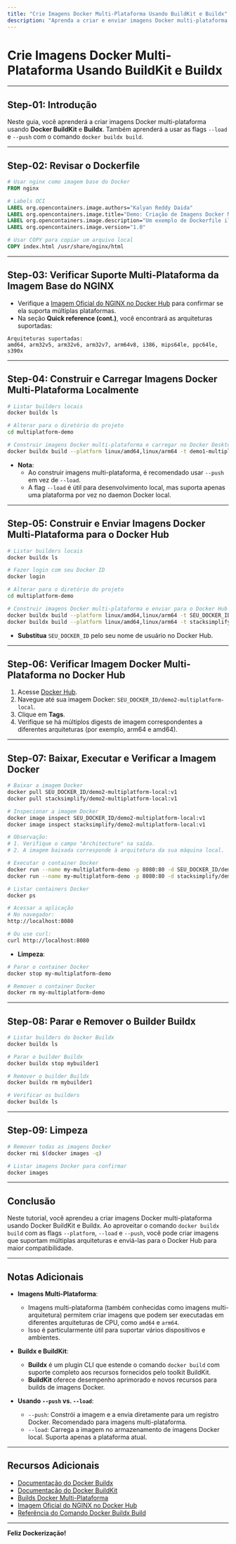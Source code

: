 ```yaml
---
title: "Crie Imagens Docker Multi-Plataforma Usando BuildKit e Buildx"
description: "Aprenda a criar e enviar imagens Docker multi-plataforma usando Docker BuildKit e Buildx. Este guia aborda o uso das flags `--load` e `--push` com o comando `docker buildx build` para criação eficiente de imagens multi-arquitetura."
---
```


# Crie Imagens Docker Multi-Plataforma Usando BuildKit e Buildx

---

## Step-01: Introdução

Neste guia, você aprenderá a criar imagens Docker multi-plataforma usando **Docker BuildKit** e **Buildx**. Também aprenderá a usar as flags `--load` e `--push` com o comando `docker buildx build`.

---

## Step-02: Revisar o Dockerfile

```dockerfile
# Usar nginx como imagem base do Docker
FROM nginx

# Labels OCI
LABEL org.opencontainers.image.authors="Kalyan Reddy Daida"
LABEL org.opencontainers.image.title="Demo: Criação de Imagens Docker Multi-Plataforma usando Docker BuildKit e Buildx"
LABEL org.opencontainers.image.description="Um exemplo de Dockerfile ilustrando Imagens Docker Multi-Plataforma usando Docker BuildKit e Buildx"
LABEL org.opencontainers.image.version="1.0"

# Usar COPY para copiar um arquivo local
COPY index.html /usr/share/nginx/html
```

---

## Step-03: Verificar Suporte Multi-Plataforma da Imagem Base do NGINX

- Verifique a [Imagem Oficial do NGINX no Docker Hub](https://hub.docker.com/_/nginx) para confirmar se ela suporta múltiplas plataformas.
- Na seção **Quick reference (cont.)**, você encontrará as arquiteturas suportadas:

```text
Arquiteturas suportadas:
amd64, arm32v5, arm32v6, arm32v7, arm64v8, i386, mips64le, ppc64le, s390x
```

---

## Step-04: Construir e Carregar Imagens Docker Multi-Plataforma Localmente

```bash
# Listar builders locais
docker buildx ls

# Alterar para o diretório do projeto
cd multiplatform-demo

# Construir imagens Docker multi-plataforma e carregar no Docker Desktop (localmente)
docker buildx build --platform linux/amd64,linux/arm64 -t demo1-multiplatform-local:v1 --load .
```

- **Nota**:
  - Ao construir imagens multi-plataforma, é recomendado usar `--push` em vez de `--load`.
  - A flag `--load` é útil para desenvolvimento local, mas suporta apenas uma plataforma por vez no daemon Docker local.

---

## Step-05: Construir e Enviar Imagens Docker Multi-Plataforma para o Docker Hub

```bash
# Listar builders locais
docker buildx ls

# Fazer login com seu Docker ID
docker login

# Alterar para o diretório do projeto
cd multiplatform-demo

# Construir imagens Docker multi-plataforma e enviar para o Docker Hub
docker buildx build --platform linux/amd64,linux/arm64 -t SEU_DOCKER_ID/demo2-multiplatform-local:v1 --push .
docker buildx build --platform linux/amd64,linux/arm64 -t stacksimplify/demo2-multiplatform-local:v1 --push .
```

- **Substitua** `SEU_DOCKER_ID` pelo seu nome de usuário no Docker Hub.

---

## Step-06: Verificar Imagem Docker Multi-Plataforma no Docker Hub

1. Acesse [Docker Hub](https://hub.docker.com).
2. Navegue até sua imagem Docker: `SEU_DOCKER_ID/demo2-multiplatform-local`.
3. Clique em **Tags**.
4. Verifique se há múltiplos digests de imagem correspondentes a diferentes arquiteturas (por exemplo, arm64 e amd64).

---

## Step-07: Baixar, Executar e Verificar a Imagem Docker

```bash
# Baixar a imagem Docker
docker pull SEU_DOCKER_ID/demo2-multiplatform-local:v1
docker pull stacksimplify/demo2-multiplatform-local:v1

# Inspecionar a imagem Docker
docker image inspect SEU_DOCKER_ID/demo2-multiplatform-local:v1
docker image inspect stacksimplify/demo2-multiplatform-local:v1

# Observação:
# 1. Verifique o campo "Architecture" na saída.
# 2. A imagem baixada corresponde à arquitetura da sua máquina local.

# Executar o container Docker
docker run --name my-multiplatform-demo -p 8080:80 -d SEU_DOCKER_ID/demo2-multiplatform-local:v1
docker run --name my-multiplatform-demo -p 8080:80 -d stacksimplify/demo2-multiplatform-local:v1

# Listar containers Docker
docker ps

# Acessar a aplicação
# No navegador:
http://localhost:8080

# Ou use curl:
curl http://localhost:8080
```

- **Limpeza**:

```bash
# Parar o container Docker
docker stop my-multiplatform-demo

# Remover o container Docker
docker rm my-multiplatform-demo
```

---

## Step-08: Parar e Remover o Builder Buildx

```bash
# Listar builders do Docker Buildx
docker buildx ls

# Parar o builder Buildx
docker buildx stop mybuilder1

# Remover o builder Buildx
docker buildx rm mybuilder1

# Verificar os builders
docker buildx ls
```

---

## Step-09: Limpeza

```bash
# Remover todas as imagens Docker
docker rmi $(docker images -q)

# Listar imagens Docker para confirmar
docker images
```

---

## Conclusão

Neste tutorial, você aprendeu a criar imagens Docker multi-plataforma usando Docker BuildKit e Buildx. Ao aproveitar o comando `docker buildx build` com as flags `--platform`, `--load` e `--push`, você pode criar imagens que suportam múltiplas arquiteturas e enviá-las para o Docker Hub para maior compatibilidade.

---

## Notas Adicionais

- **Imagens Multi-Plataforma**:
  - Imagens multi-plataforma (também conhecidas como imagens multi-arquitetura) permitem criar imagens que podem ser executadas em diferentes arquiteturas de CPU, como `amd64` e `arm64`.
  - Isso é particularmente útil para suportar vários dispositivos e ambientes.

- **Buildx e BuildKit**:
  - **Buildx** é um plugin CLI que estende o comando `docker build` com suporte completo aos recursos fornecidos pelo toolkit BuildKit.
  - **BuildKit** oferece desempenho aprimorado e novos recursos para builds de imagens Docker.

- **Usando `--push` vs. `--load`**:
  - `--push`: Constrói a imagem e a envia diretamente para um registro Docker. Recomendado para imagens multi-plataforma.
  - `--load`: Carrega a imagem no armazenamento de imagens Docker local. Suporta apenas a plataforma atual.

---

## Recursos Adicionais

- [Documentação do Docker Buildx](https://docs.docker.com/buildx/working-with-buildx/)
- [Documentação do Docker BuildKit](https://docs.docker.com/build/buildkit/)
- [Builds Docker Multi-Plataforma](https://www.docker.com/blog/multi-arch-build-and-images-the-simple-way/)
- [Imagem Oficial do NGINX no Docker Hub](https://hub.docker.com/_/nginx)
- [Referência do Comando Docker Buildx Build](https://docs.docker.com/engine/reference/commandline/buildx_build/)

---

**Feliz Dockerização!**